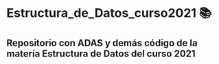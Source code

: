 # Estructura_de_Datos_curso2021 :books:
## Repositorio con ADAS y demás código de la matería Estructura de Datos del curso 2021
